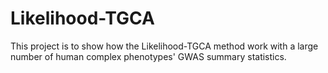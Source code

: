 # Likelihood-TGCA

This project is to show how the Likelihood-TGCA method work with a large number of human complex phenotypes' GWAS summary statistics.

